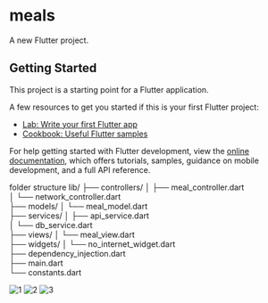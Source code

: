 # meals

A new Flutter project.

## Getting Started

This project is a starting point for a Flutter application.

A few resources to get you started if this is your first Flutter project:

- [Lab: Write your first Flutter app](https://docs.flutter.dev/get-started/codelab)
- [Cookbook: Useful Flutter samples](https://docs.flutter.dev/cookbook)

For help getting started with Flutter development, view the
[online documentation](https://docs.flutter.dev/), which offers tutorials,
samples, guidance on mobile development, and a full API reference.

folder structure
lib/
├── controllers/
│   ├── meal_controller.dart         
│   └── network_controller.dart       
├── models/
│   └── meal_model.dart               
├── services/
│   ├── api_service.dart             
│   └── db_service.dart              
├── views/
│   └── meal_view.dart               
├── widgets/
│   └── no_internet_widget.dart       
├── dependency_injection.dart         
├── main.dart                        
└── constants.dart                    

![1](https://github.com/user-attachments/assets/f9295a28-7589-4fff-85bd-e9b2ad47a0c2)
![2](https://github.com/user-attachments/assets/3ccfae1f-6cb2-4f20-b19f-00fadb5ae142)
![3](https://github.com/user-attachments/assets/273261d5-9833-46ef-a5d9-1c488bf4f172)



